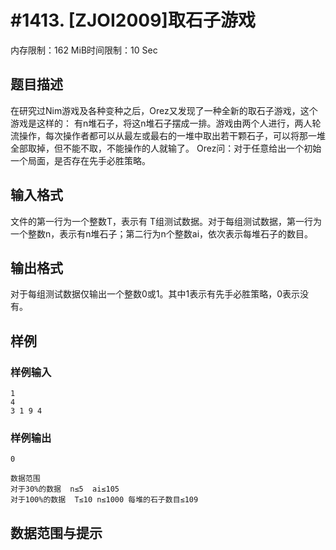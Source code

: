 # #1413. [ZJOI2009]取石子游戏

内存限制：162 MiB时间限制：10 Sec

## 题目描述


在研究过Nim游戏及各种变种之后，Orez又发现了一种全新的取石子游戏，这个游戏是这样的：
有n堆石子，将这n堆石子摆成一排。游戏由两个人进行，两人轮流操作，每次操作者都可以从最左或最右的一堆中取出若干颗石子，可以将那一堆全部取掉，但不能不取，不能操作的人就输了。
Orez问：对于任意给出一个初始一个局面，是否存在先手必胜策略。

## 输入格式

文件的第一行为一个整数T，表示有 T组测试数据。对于每组测试数据，第一行为一个整数n，表示有n堆石子；第二行为n个整数ai，依次表示每堆石子的数目。

## 输出格式

对于每组测试数据仅输出一个整数0或1。其中1表示有先手必胜策略，0表示没有。


## 样例

### 样例输入

    
    1
    4
    3 1 9 4
    
    
    

### 样例输出

    
    0
    
    数据范围
    对于30%的数据  n≤5  ai≤105
    对于100%的数据  T≤10 n≤1000 每堆的石子数目≤109
    
    

## 数据范围与提示
